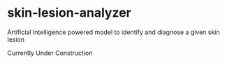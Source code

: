 # skin-lesion-analyzer
Artificial Intelligence powered model to identify and diagnose a given skin lesion

Currently Under Construction
